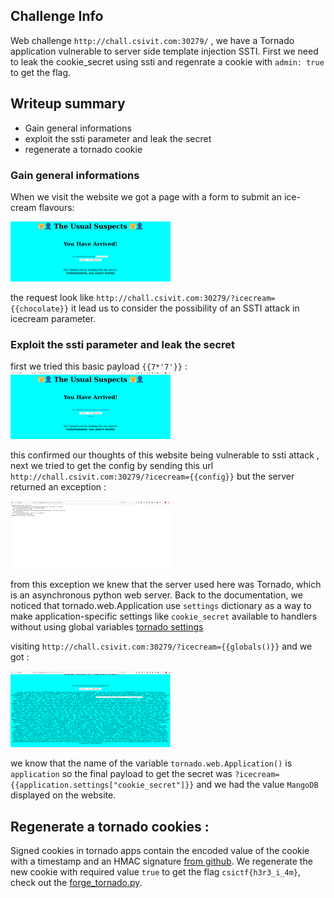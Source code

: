 ## Challenge Info
Web challenge `http://chall.csivit.com:30279/` , we have a Tornado application vulnerable to server side template injection SSTI. First we need to leak the cookie_secret using ssti and regenrate a cookie with `admin: true ` to get the flag.

## Writeup summary
- Gain general informations
- exploit the ssti parameter and leak the secret 
- regenerate a tornado cookie

### Gain general informations
When we visit the website we got a page with a form to submit an ice-cream flavours:

 <img src="src/1.png" alt="page" style="zoom:25%;" />

the request look like `http://chall.csivit.com:30279/?icecream={{chocolate}}` it lead us to consider the possibility of an SSTI attack in icecream parameter.

### Exploit the ssti parameter and leak the secret

first we tried this basic payload `{{7*'7'}}` :
<img src="src/2.png" alt="page" style="zoom:25%;" /> 

this confirmed our thoughts of this website being vulnerable to ssti attack , next we tried to get the config by sending this url  `http://chall.csivit.com:30279/?icecream={{config}}` but the server returned an exception :

<img src="src/3.png" alt="page" style="zoom:25%;" /> 

from this exception we knew that the server used here was Tornado, which is an asynchronous python web server. Back to the documentation, we
noticed that tornado.web.Application use `settings` dictionary as a way to make application-specific settings like `cookie_secret` available to handlers without using global variables [tornado settings](https://www.tornadoweb.org/en/stable/web.html#tornado.web.Application.settings)

visiting ` http://chall.csivit.com:30279/?icecream={{globals()}} ` and we got :

<img src="src/4.png" alt="page" style="zoom:25%;" /> 

we know that the name of the variable `tornado.web.Application()` is `application` so the final payload to get the secret was `?icecream={{application.settings["cookie_secret"]}}` and we had the value `MangoDB`  displayed on the website.

## Regenerate a tornado cookies :

Signed cookies in tornado apps contain the encoded value of the cookie with a timestamp and an HMAC signature [from github](https://github.com/tornadoweb/tornado/blob/master/tornado/web.py#L3349).
We regenerate the new cookie with required value `true` to get the flag `csictf{h3r3_i_4m}`, check out the [forge_tornado.py](forge_tornado.py).
